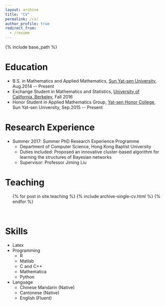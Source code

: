 ```yaml
---
layout: archive
title: "CV"
permalink: /cv/
author_profile: true
redirect_from:
  - /resume
---
```


{% include base_path %}

Education
======
* B.S. in Mathematics and Applied Mathematics, [Sun Yat-sen University](http://www.sysu.edu.cn/2012/en/index.htm), Aug.2014 -- Present
* Exchange Student in Mathematics and Statistics, [University of California, Berkeley](http://www.berkeley.edu/), Fall 2016
* Honor Student in Applied Mathematics Group, [Yat-sen Honor College](http://yss.sysu.edu.cn/EnVersion/Index.aspx), Sun Yat-sen University, Sep.2015 -- Present

Research Experience
======
* Summer 2017: Summer PhD Research Experience Programme
  * Department of Computer Science, Hong Kong Baptist University
  * Duties included: Proposed an innovative cluster-based algorithm for learning the structures of Bayesian networks
  * Supervisor: Professor Jiming Liu
  

Teaching
======
   <ul>{% for post in site.teaching %}
      {% include archive-single-cv.html %}
   {% endfor %}</ul>
  

Skills
======
* Latex
* Programming
  * R
  * Matlab
  * C and C++
  * Mathematica
  * Python
* Language
  * Chinese Mandarin (Native)
  * Cantonese (Native)
  * English (Fluent)

<!--
Publications
======
  <ul>{% for post in site.publications %}
    {% include archive-single-cv.html %}
  {% endfor %}</ul>
-->
<!--
Talks
======
  <ul>{% for post in site.talks %}
    {% include archive-single-talk-cv.html %}
  {% endfor %}</ul>
  -->
  

  
